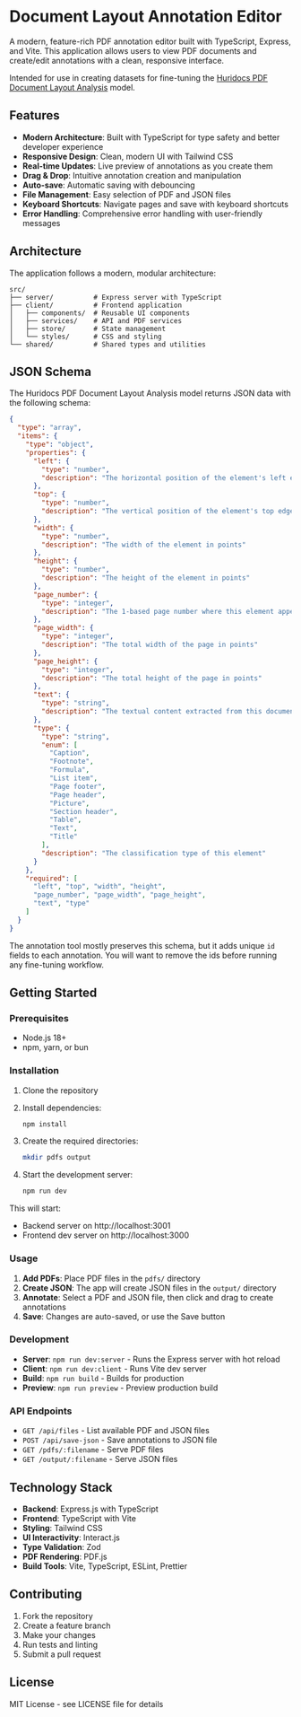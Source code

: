# Document Layout Annotation Editor

A modern, feature-rich PDF annotation editor built with TypeScript, Express, and Vite. This application allows users to view PDF documents and create/edit annotations with a clean, responsive interface.

Intended for use in creating datasets for fine-tuning the [Huridocs PDF Document Layout Analysis](https://github.com/huridocs/pdf-document-layout-analysis) model.

## Features

- **Modern Architecture**: Built with TypeScript for type safety and better developer experience
- **Responsive Design**: Clean, modern UI with Tailwind CSS
- **Real-time Updates**: Live preview of annotations as you create them
- **Drag & Drop**: Intuitive annotation creation and manipulation
- **Auto-save**: Automatic saving with debouncing
- **File Management**: Easy selection of PDF and JSON files
- **Keyboard Shortcuts**: Navigate pages and save with keyboard shortcuts
- **Error Handling**: Comprehensive error handling with user-friendly messages

## Architecture

The application follows a modern, modular architecture:

```
src/
├── server/          # Express server with TypeScript
├── client/          # Frontend application
│   ├── components/  # Reusable UI components
│   ├── services/    # API and PDF services
│   ├── store/       # State management
│   └── styles/      # CSS and styling
└── shared/          # Shared types and utilities
```

## JSON Schema

The Huridocs PDF Document Layout Analysis model returns JSON data with the following schema:

```json
{
  "type": "array",
  "items": {
    "type": "object",
    "properties": {
      "left": {
        "type": "number",
        "description": "The horizontal position of the element's left edge in points from the page's left edge"
      },
      "top": {
        "type": "number",
        "description": "The vertical position of the element's top edge in points from the page's top edge"
      },
      "width": {
        "type": "number",
        "description": "The width of the element in points"
      },
      "height": {
        "type": "number",
        "description": "The height of the element in points"
      },
      "page_number": {
        "type": "integer",
        "description": "The 1-based page number where this element appears"
      },
      "page_width": {
        "type": "integer",
        "description": "The total width of the page in points"
      },
      "page_height": {
        "type": "integer",
        "description": "The total height of the page in points"
      },
      "text": {
        "type": "string",
        "description": "The textual content extracted from this document element"
      },
      "type": {
        "type": "string",
        "enum": [
          "Caption",
          "Footnote", 
          "Formula",
          "List item",
          "Page footer",
          "Page header",
          "Picture",
          "Section header",
          "Table",
          "Text",
          "Title"
        ],
        "description": "The classification type of this element"
      }
    },
    "required": [
      "left", "top", "width", "height",
      "page_number", "page_width", "page_height",
      "text", "type"
    ]
  }
}
```

The annotation tool mostly preserves this schema, but it adds unique `id` fields to each annotation. You will want to remove the ids before running any fine-tuning workflow.

## Getting Started

### Prerequisites

- Node.js 18+ 
- npm, yarn, or bun

### Installation

1. Clone the repository
2. Install dependencies:
   ```bash
   npm install
   ```

3. Create the required directories:
   ```bash
   mkdir pdfs output
   ```

4. Start the development server:
   ```bash
   npm run dev
   ```

This will start:
- Backend server on http://localhost:3001
- Frontend dev server on http://localhost:3000

### Usage

1. **Add PDFs**: Place PDF files in the `pdfs/` directory
2. **Create JSON**: The app will create JSON files in the `output/` directory
3. **Annotate**: Select a PDF and JSON file, then click and drag to create annotations
4. **Save**: Changes are auto-saved, or use the Save button

### Development

- **Server**: `npm run dev:server` - Runs the Express server with hot reload
- **Client**: `npm run dev:client` - Runs Vite dev server
- **Build**: `npm run build` - Builds for production
- **Preview**: `npm run preview` - Preview production build

### API Endpoints

- `GET /api/files` - List available PDF and JSON files
- `POST /api/save-json` - Save annotations to JSON file
- `GET /pdfs/:filename` - Serve PDF files
- `GET /output/:filename` - Serve JSON files

## Technology Stack

- **Backend**: Express.js with TypeScript
- **Frontend**: TypeScript with Vite
- **Styling**: Tailwind CSS
- **UI Interactivity**: Interact.js
- **Type Validation**: Zod
- **PDF Rendering**: PDF.js
- **Build Tools**: Vite, TypeScript, ESLint, Prettier

## Contributing

1. Fork the repository
2. Create a feature branch
3. Make your changes
4. Run tests and linting
5. Submit a pull request

## License

MIT License - see LICENSE file for details
